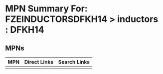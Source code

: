 



# MPN Summary For: FZEINDUCTORSDFKH14 > inductors : DFKH14

## MPNs
  

|MPN|Direct Links|Search Links|
| :--- | :--- | :--- |
||||
